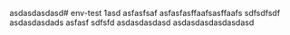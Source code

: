 asdasdasdasd# env-test 1asd
asfasfsaf
asfasfasffaafsasffaafs
sdfsdfsdf
asdasdasdads
asfasf
sdfsfd
asdasdasdasd
asdasdasdasdasdasd
